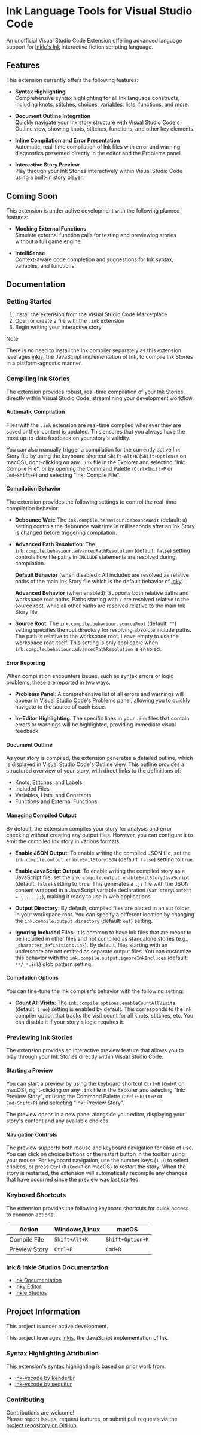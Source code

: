 # Ink Language Tools for Visual Studio Code

An unofficial Visual Studio Code Extension offering advanced language support for [Inkle's Ink](https://www.inklestudios.com/ink/) interactive fiction scripting language.

## Features
This extension currently offers the following features:

- **Syntax Highlighting**  
  Comprehensive syntax highlighting for all Ink language constructs, including knots, stitches, choices, variables, lists, functions, and more.

- **Document Outline Integration**  
  Quickly navigate your Ink story structure with Visual Studio Code's Outline view, showing knots, stitches, functions, and other key elements.

- **Inline Compilation and Error Presentation**  
  Automatic, real-time compilation of Ink files with error and warning diagnostics presented directly in the editor and the Problems panel.

- **Interactive Story Preview**  
  Play through your Ink Stories interactively within Visual Studio Code using a built-in story player.

## Coming Soon
This extension is under active development with the following planned features:

- **Mocking External Functions**  
  Simulate external function calls for testing and previewing stories without a full game engine.

- **IntelliSense**  
  Context-aware code completion and suggestions for Ink syntax, variables, and functions.

## Documentation

### Getting Started

1. Install the extension from the Visual Studio Code Marketplace
2. Open or create a file with the `.ink` extension
3. Begin writing your interactive story

> [!NOTE]
> There is no need to install the Ink compiler separately as this extension leverages [inkjs](https://github.com/y-lohse/inkjs), the JavaScript implementation of Ink, to compile Ink Stories in a platform-agnostic manner.

   
### Compiling Ink Stories

The extension provides robust, real-time compilation of your Ink Stories directly within Visual Studio Code, streamlining your development workflow.

#### Automatic Compilation

Files with the `.ink` extension are real-time compiled whenever they are saved or their content is updated. This ensures that you always have the most up-to-date feedback on your story's validity.

You can also manually trigger a compilation for the currently active Ink Story file by using the keyboard shortcut `Shift+Alt+K` (`Shift+Option+K` on macOS), right-clicking on any `.ink` file in the Explorer and selecting "Ink: Compile File", or by opening the Command Palette (`Ctrl+Shift+P` or `Cmd+Shift+P`) and selecting "Ink: Compile File".

#### Compilation Behavior

The extension provides the following settings to control the real-time compilation behavior:

-   **Debounce Wait**: The `ink.compile.behaviour.debounceWait` (default: `0`) setting controls the debounce wait time in milliseconds after an Ink Story is changed before triggering compilation.

-   **Advanced Path Resolution**: The `ink.compile.behaviour.advancedPathResolution` (default: `false`) setting controls how file paths in `INCLUDE` statements are resolved during compilation.

    **Default Behavior** (when disabled): All includes are resolved as relative paths of the main Ink Story file which is the default behavior of [Inky](https://github.com/inkle/inky).
    
    **Advanced Behavior** (when enabled): Supports both relative paths and workspace root paths. Paths starting with `/` are resolved relative to the source root, while all other paths are resolved relative to the main Ink Story file.

-   **Source Root**: The `ink.compile.behaviour.sourceRoot` (default: `""`) setting specifies the root directory for resolving absolute include paths. The path is relative to the workspace root. Leave empty to use the workspace root itself. This setting is only applicable when `ink.compile.behaviour.advancedPathResolution` is enabled.

#### Error Reporting

When compilation encounters issues, such as syntax errors or logic problems, these are reported in two ways:

-   **Problems Panel**: A comprehensive list of all errors and warnings will appear in Visual Studio Code's Problems panel, allowing you to quickly navigate to the source of each issue.
  
-   **In-Editor Highlighting**: The specific lines in your `.ink` files that contain errors or warnings will be highlighted, providing immediate visual feedback.

#### Document Outline

As your story is compiled, the extension generates a detailed outline, which is displayed in Visual Studio Code's Outline view. This outline provides a structured overview of your story, with direct links to the definitions of:

-   Knots, Stitches, and Labels
-   Included Files
-   Variables, Lists, and Constants
-   Functions and External Functions

#### Managing Compiled Output

By default, the extension compiles your story for analysis and error checking without creating any output files. However, you can configure it to emit the compiled Ink story in various formats.

-   **Enable JSON Output**: To enable writing the compiled JSON file, set the `ink.compile.output.enableEmitStoryJSON` (default: `false`) setting to `true`.

-   **Enable JavaScript Output**: To enable writing the compiled story as a JavaScript file, set the `ink.compile.output.enableEmitStoryJavaScript` (default: `false`) setting to `true`. This generates a `.js` file with the JSON content wrapped in a JavaScript variable declaration (`var storyContent = { ... };`), making it ready to use in web applications.
  
-   **Output Directory**: By default, compiled files are placed in an `out` folder in your workspace root. You can specify a different location by changing the `ink.compile.output.directory` (default: `out`) setting.
  
-   **Ignoring Included Files**: It is common to have Ink files that are meant to be included in other files and not compiled as standalone stories (e.g., `_character_definitions.ink`). By default, files starting with an underscore are not emitted as separate output files. You can customize this behavior with the `ink.compile.output.ignoreInkIncludes` (default: `**/_*.ink`) glob pattern setting.

#### Compilation Options

You can fine-tune the Ink compiler's behavior with the following setting:

-   **Count All Visits**: The `ink.compile.options.enableCountAllVisits` (default: `true`) setting is enabled by default. This corresponds to the Ink compiler option that tracks the visit count for all knots, stitches, etc. You can disable it if your story's logic requires it.   

### Previewing Ink Stories

The extension provides an interactive preview feature that allows you to play through your Ink Stories directly within Visual Studio Code.

#### Starting a Preview

You can start a preview by using the keyboard shortcut `Ctrl+R` (`Cmd+R` on macOS), right-clicking on any `.ink` file in the Explorer and selecting "Ink: Preview Story", or using the Command Palette (`Ctrl+Shift+P` or `Cmd+Shift+P`) and selecting "Ink: Preview Story".

The preview opens in a new panel alongside your editor, displaying your story's content and any available choices.

#### Navigation Controls

The preview supports both mouse and keyboard navigation for ease of use. You can click on choice buttons or the restart button in the toolbar using your mouse. For keyboard navigation, use the number keys (`1-9`) to select choices, or press `Ctrl+R` (`Cmd+R` on macOS) to restart the story. When the story is restarted, the extension will automatically recompile any changes that have occurred since the preview was last started.

### Keyboard Shortcuts

The extension provides the following keyboard shortcuts for quick access to common actions:

| Action        | Windows/Linux | macOS            |
| ------------- | ------------- | ---------------- |
| Compile File  | `Shift+Alt+K` | `Shift+Option+K` |
| Preview Story | `Ctrl+R`      | `Cmd+R`          |
  
### Ink & Inkle Studios Documentation

- [Ink Documentation](https://github.com/inkle/ink/tree/master/Documentation)
- [Inky Editor](https://github.com/inkle/inky)
- [Inkle Studios](https://www.inklestudios.com/ink/)

## Project Information

This project is under active development.

This project leverages [inkjs](https://github.com/y-lohse/inkjs), the JavaScript implementation of Ink.

### Syntax Highlighting Attribution

This extension's syntax highlighting is based on prior work from:
- [ink-vscode by RenderBr](https://github.com/RenderBr/ink-vscode)
- [ink-vscode by sequitur](https://github.com/sequitur/ink-vscode)

### Contributing

Contributions are welcome!  
Please report issues, request features, or submit pull requests via the [project repository on GitHub](https://github.com/bemisguided/vscode-ink-language-tools).
